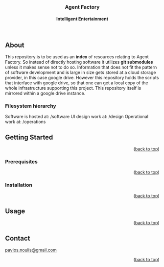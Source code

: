 <a name='readme-top'></a>

<br />
<div align='center'>
<h3 align='center'>Agent Factory</h3>
<h4 align='center'>Intelligent Entertainment</h4>
</div>
<br>

## About

This repository is to be used as an **index** of resources relating to Agent
Factory. So instead of directly hosting software it utilizes **git submodules**
unless it makes sense not to do so. Information that does not fit the pattern of
software development and is large in size gets stored at a cloud storage
provider, in this case google drive. However this repository holds the scripts
that interface with google drive, so that one can get a local copy of the whole
infrastructure supporting this project. This repository itself is mirrored
within a google drive instance.


### Filesystem hierarchy

Software is hosted at: /software
UI design work at: /design
Operational work at: /operations

## Getting Started


<p align='right'>(<a href="#readme-top">back to top</a>)</p>

### Prerequisites

<p align='right'>(<a href="#readme-top">back to top</a>)</p>

### Installation

<p align='right'>(<a href="#readme-top">back to top</a>)</p>

## Usage

<p align='right'>(<a href="#readme-top">back to top</a>)</p>

## Contact

pavlos.noulis@gmail.com

<p align='right'>(<a href="#readme-top">back to top</a>)</p>

